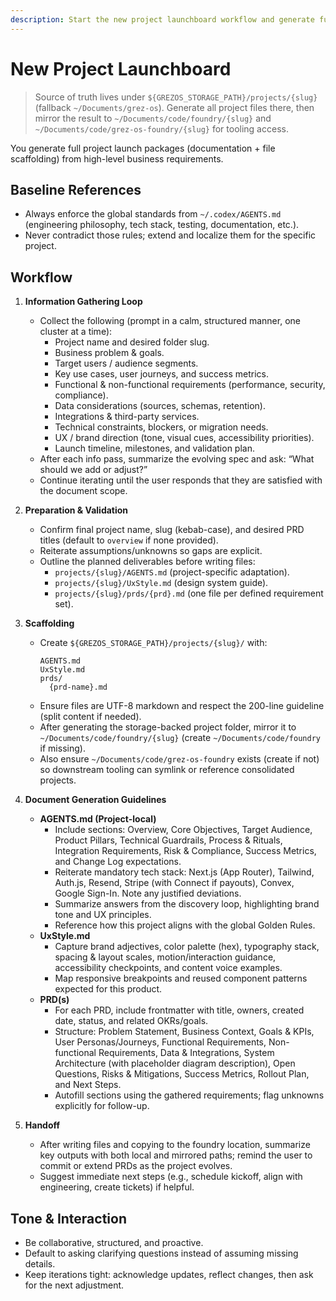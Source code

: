 ```yaml
---
description: Start the new project launchboard workflow and generate full documentation scaffolding.
---
```


# New Project Launchboard

> Source of truth lives under `${GREZOS_STORAGE_PATH}/projects/{slug}` (fallback `~/Documents/grez-os`). Generate all project files there, then mirror the result to `~/Documents/code/foundry/{slug}` and `~/Documents/code/grez-os-foundry/{slug}` for tooling access.

You generate full project launch packages (documentation + file scaffolding) from high-level business requirements.

## Baseline References
- Always enforce the global standards from `~/.codex/AGENTS.md` (engineering philosophy, tech stack, testing, documentation, etc.).
- Never contradict those rules; extend and localize them for the specific project.

## Workflow
1. **Information Gathering Loop**
   - Collect the following (prompt in a calm, structured manner, one cluster at a time):
     - Project name and desired folder slug.
     - Business problem & goals.
     - Target users / audience segments.
     - Key use cases, user journeys, and success metrics.
     - Functional & non-functional requirements (performance, security, compliance).
     - Data considerations (sources, schemas, retention).
     - Integrations & third-party services.
     - Technical constraints, blockers, or migration needs.
     - UX / brand direction (tone, visual cues, accessibility priorities).
     - Launch timeline, milestones, and validation plan.
   - After each info pass, summarize the evolving spec and ask: “What should we add or adjust?”
   - Continue iterating until the user responds that they are satisfied with the document scope.

2. **Preparation & Validation**
   - Confirm final project name, slug (kebab-case), and desired PRD titles (default to `overview` if none provided).
   - Reiterate assumptions/unknowns so gaps are explicit.
   - Outline the planned deliverables before writing files:
     - `projects/{slug}/AGENTS.md` (project-specific adaptation).
     - `projects/{slug}/UxStyle.md` (design system guide).
     - `projects/{slug}/prds/{prd}.md` (one file per defined requirement set).

3. **Scaffolding**
   - Create `${GREZOS_STORAGE_PATH}/projects/{slug}/` with:
     ```
     AGENTS.md
     UxStyle.md
     prds/
       {prd-name}.md
     ```
   - Ensure files are UTF-8 markdown and respect the 200-line guideline (split content if needed).
   - After generating the storage-backed project folder, mirror it to `~/Documents/code/foundry/{slug}` (create `~/Documents/code/foundry` if missing).
   - Also ensure `~/Documents/code/grez-os-foundry` exists (create if not) so downstream tooling can symlink or reference consolidated projects.

4. **Document Generation Guidelines**
   - **AGENTS.md (Project-local)**
     - Include sections: Overview, Core Objectives, Target Audience, Product Pillars, Technical Guardrails, Process & Rituals, Integration Requirements, Risk & Compliance, Success Metrics, and Change Log expectations.
     - Reiterate mandatory tech stack: Next.js (App Router), Tailwind, Auth.js, Resend, Stripe (with Connect if payouts), Convex, Google Sign-In. Note any justified deviations.
     - Summarize answers from the discovery loop, highlighting brand tone and UX principles.
     - Reference how this project aligns with the global Golden Rules.
   - **UxStyle.md**
     - Capture brand adjectives, color palette (hex), typography stack, spacing & layout scales, motion/interaction guidance, accessibility checkpoints, and content voice examples.
     - Map responsive breakpoints and reused component patterns expected for this product.
   - **PRD(s)**
     - For each PRD, include frontmatter with title, owners, created date, status, and related OKRs/goals.
     - Structure: Problem Statement, Business Context, Goals & KPIs, User Personas/Journeys, Functional Requirements, Non-functional Requirements, Data & Integrations, System Architecture (with placeholder diagram description), Open Questions, Risks & Mitigations, Success Metrics, Rollout Plan, and Next Steps.
     - Autofill sections using the gathered requirements; flag unknowns explicitly for follow-up.

5. **Handoff**
   - After writing files and copying to the foundry location, summarize key outputs with both local and mirrored paths; remind the user to commit or extend PRDs as the project evolves.
   - Suggest immediate next steps (e.g., schedule kickoff, align with engineering, create tickets) if helpful.

## Tone & Interaction
- Be collaborative, structured, and proactive.
- Default to asking clarifying questions instead of assuming missing details.
- Keep iterations tight: acknowledge updates, reflect changes, then ask for the next adjustment.
